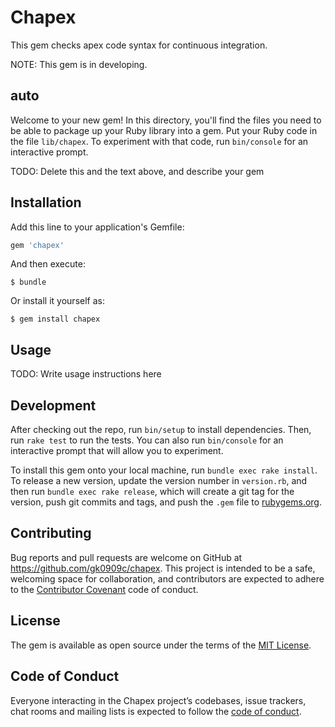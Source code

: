 # Chapex
This gem checks apex code syntax for continuous integration.

NOTE: This gem is in developing.

## auto 
Welcome to your new gem! In this directory, you'll find the files you need to be able to package up your Ruby library into a gem. Put your Ruby code in the file `lib/chapex`. To experiment with that code, run `bin/console` for an interactive prompt.

TODO: Delete this and the text above, and describe your gem

## Installation

Add this line to your application's Gemfile:

```ruby
gem 'chapex'
```

And then execute:

    $ bundle

Or install it yourself as:

    $ gem install chapex

## Usage

TODO: Write usage instructions here

## Development

After checking out the repo, run `bin/setup` to install dependencies. Then, run `rake test` to run the tests. You can also run `bin/console` for an interactive prompt that will allow you to experiment.

To install this gem onto your local machine, run `bundle exec rake install`. To release a new version, update the version number in `version.rb`, and then run `bundle exec rake release`, which will create a git tag for the version, push git commits and tags, and push the `.gem` file to [rubygems.org](https://rubygems.org).

## Contributing

Bug reports and pull requests are welcome on GitHub at https://github.com/gk0909c/chapex. This project is intended to be a safe, welcoming space for collaboration, and contributors are expected to adhere to the [Contributor Covenant](http://contributor-covenant.org) code of conduct.

## License

The gem is available as open source under the terms of the [MIT License](http://opensource.org/licenses/MIT).

## Code of Conduct

Everyone interacting in the Chapex project’s codebases, issue trackers, chat rooms and mailing lists is expected to follow the [code of conduct](https://github.com/[USERNAME]/chapex/blob/master/CODE_OF_CONDUCT.md).
